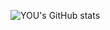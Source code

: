 

![YOU's GitHub stats](https://github-readme-stats.vercel.app/api?username=youchanwill&show_icons=true&theme=radical)

